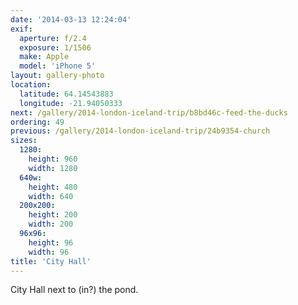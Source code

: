 ```yaml
---
date: '2014-03-13 12:24:04'
exif:
  aperture: f/2.4
  exposure: 1/1506
  make: Apple
  model: 'iPhone 5'
layout: gallery-photo
location:
  latitude: 64.14543883
  longitude: -21.94050333
next: /gallery/2014-london-iceland-trip/b8bd46c-feed-the-ducks
ordering: 49
previous: /gallery/2014-london-iceland-trip/24b9354-church
sizes:
  1280:
    height: 960
    width: 1280
  640w:
    height: 480
    width: 640
  200x200:
    height: 200
    width: 200
  96x96:
    height: 96
    width: 96
title: 'City Hall'
---
```


City Hall next to (in?) the pond.
